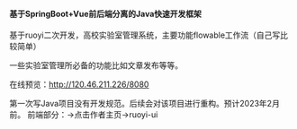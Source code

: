 <h4>基于SpringBoot+Vue前后端分离的Java快速开发框架</h4>
基于ruoyi二次开发，高校实验室管理系统，主要功能flowable工作流（自己写比较简单）

一些实验室管理所必备的功能比如文章发布等等。

在线预览：http://120.46.211.226/8080

第一次写Java项目没有开发规范。后续会对该项目进行重构。预计2023年2月前。
前端部分：->点击作者主页->ruoyi-ui